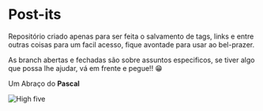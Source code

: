 # Post-its

Repositório criado apenas para ser feita o salvamento de tags, links e entre outras coisas para um facil acesso, fique avontade para usar ao bel-prazer. 

As branch abertas e fechadas são sobre assuntos especificos, se tiver algo que possa lhe ajudar, vá em frente e pegue!! 😁

Um Abraço do **Pascal**

![High five](https://media0.giphy.com/media/3oKIPbOaTdyWc8iUWA/giphy.gif?cid=ecf05e47rs0ofj6to2pu57na5agzkmscrtcv0h3zwhypidkq&ep=v1_gifs_search&rid=giphy.gif&ct=g)


